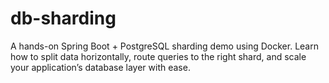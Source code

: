 # db-sharding
A hands-on Spring Boot + PostgreSQL sharding demo using Docker. Learn how to split data horizontally, route queries to the right shard, and scale your application’s database layer with ease.
